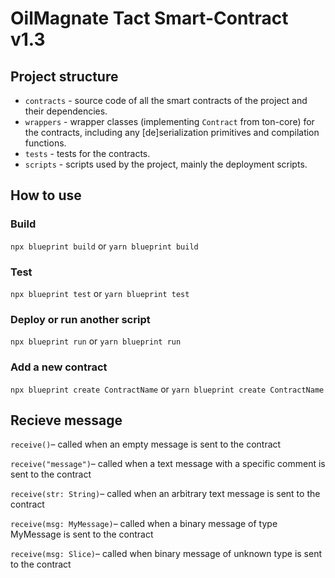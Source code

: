 # OilMagnate Tact Smart-Contract v1.3

## Project structure

-   `contracts` - source code of all the smart contracts of the project and their dependencies.
-   `wrappers` - wrapper classes (implementing `Contract` from ton-core) for the contracts, including any [de]serialization primitives and compilation functions.
-   `tests` - tests for the contracts.
-   `scripts` - scripts used by the project, mainly the deployment scripts.

## How to use

### Build

`npx blueprint build` or `yarn blueprint build`

### Test

`npx blueprint test` or `yarn blueprint test`

### Deploy or run another script

`npx blueprint run` or `yarn blueprint run`

### Add a new contract

`npx blueprint create ContractName` or `yarn blueprint create ContractName`

## Recieve message

`receive()`– called when an empty message is sent to the contract  

`receive("message")`– called when a text message with a specific comment is sent to the contract  

`receive(str: String)`– called when an arbitrary text message is sent to the contract  

`receive(msg: MyMessage)`– called when a binary message of type MyMessage is sent to the contract  

`receive(msg: Slice)`– called when binary message of unknown type is sent to the contract  